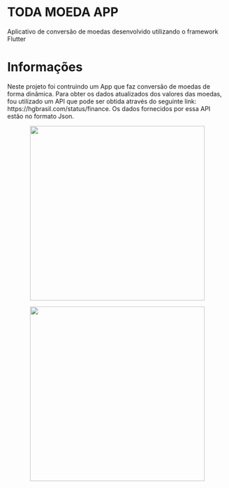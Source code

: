  # TODA MOEDA APP

<p> Aplicativo de conversão de moedas desenvolvido utilizando o framework Flutter</p>

<h1> Informações </h1>


<p> Neste projeto foi contruindo um App que faz conversão de moedas de forma dinâmica. Para obter os dados atualizados dos valores das moedas, fou utilizado um API que pode ser obtida através do seguinte link: <a href= ' https://hgbrasil.com/status/finance' ></a> https://hgbrasil.com/status/finance. Os dados fornecidos por essa API estão no formato Json. </p>
 
<p align="center">
 <cente> <img src="https://user-images.githubusercontent.com/65368831/95039408-ff26c200-06a6-11eb-81da-352a977be0a4.gif" width="400" /></center>
 </p>
<p align="center">
  <cente><img src="https://user-images.githubusercontent.com/65368831/95039411-0221b280-06a7-11eb-8568-60849cd3f0f4.jpeg" width="400" /> </center>
</p>
